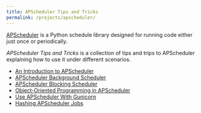 ```yaml
---
title: APScheduler Tips and Tricks
permalink: /projects/apscheduler/
---
```


[APScheduler] is a Python schedule library designed for running code either just once or periodically.

*APScheduler Tips and Tricks* is a collection of tips and trips to APScheduler explaining how to use it under different scenarios.

* [An Introduction to APScheduler](intro.html)
* [APScheduler Background Scheduler](background.html)
* [APScheduler Blocking Scheduler](blocking.html)
* [Object-Oriented Programming in APScheduler](oop.html)
* [Use APScheduler With Gunicorn](gunicorn.html)
* [Hashing APScheduler Jobs](hashing.html)

[APScheduler]: https://apscheduler.readthedocs.io/en/stable/index.html

